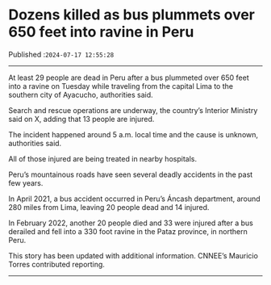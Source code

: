 # Dozens killed as bus plummets over 650 feet into ravine in Peru

Published :`2024-07-17 12:55:28`

---

At least 29 people are dead in Peru after a bus plummeted over 650 feet into a ravine on Tuesday while traveling from the capital Lima to the southern city of Ayacucho, authorities said.

Search and rescue operations are underway, the country’s Interior Ministry said on X, adding that 13 people are injured.

The incident happened around 5 a.m. local time and the cause is unknown, authorities said.

All of those injured are being treated in nearby hospitals.

Peru’s mountainous roads have seen several deadly accidents in the past few years.

In April 2021, a bus accident occurred in Peru’s Áncash department, around 280 miles from Lima, leaving 20 people dead and 14 injured.

In February 2022, another 20 people died and 33 were injured after a bus derailed and fell into a 330 foot ravine in the Pataz province, in northern Peru.

This story has been updated with additional information. CNNEE’s Mauricio Torres contributed reporting.

---

